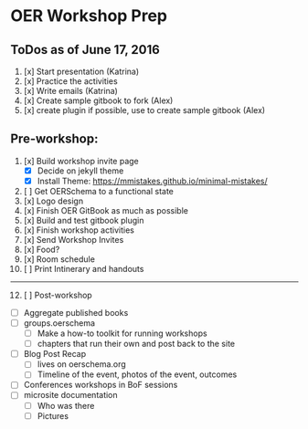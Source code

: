 # OER Workshop Prep

## ToDos as of June 17, 2016

1. [x] Start presentation (Katrina)
2. [x] Practice the activities
3. [x] Write emails (Katrina)
4. [x] Create sample gitbook to fork (Alex)
5. [x] create plugin if possible, use to create sample gitbook (Alex)
 
## Pre-workshop:

1. [x] Build workshop invite page
   - [x] Decide on jekyll theme
   - [x] Install Theme: https://mmistakes.github.io/minimal-mistakes/
2. [ ] Get OERSchema to a functional state
4. [x] Logo design
5. [x] Finish OER GitBook as much as possible
6. [x] Build and test gitbook plugin
7. [x] Finish workshop activities
8. [x] Send Workshop Invites
9. [x] Food?
10. [x] Room schedule
11. [ ] Print Intinerary and handouts

---

12. [ ] Post-workshop
  - [ ] Aggregate published books 
  - [ ] groups.oerschema
    - [ ] Make a how-to toolkit for running workshops
    - [ ] chapters that run their own and post back to the site
  - [ ] Blog Post Recap
    - [ ] lives on oerschema.org
    - [ ] Timeline of the event, photos of the event, outcomes
  - [ ] Conferences workshops in BoF sessions
  - [ ] microsite documentation
     - [ ] Who was there
     - [ ] Pictures

